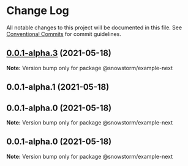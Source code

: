 # Change Log

All notable changes to this project will be documented in this file.
See [Conventional Commits](https://conventionalcommits.org) for commit guidelines.

## [0.0.1-alpha.3](https://github.com/explodingcamera/streamer.page/compare/@snowstorm/example-next@0.0.1-alpha.1...@snowstorm/example-next@0.0.1-alpha.3) (2021-05-18)

**Note:** Version bump only for package @snowstorm/example-next





## 0.0.1-alpha.1 (2021-05-18)



## 0.0.1-alpha.0 (2021-05-18)

**Note:** Version bump only for package @snowstorm/example-next





## 0.0.1-alpha.0 (2021-05-18)

**Note:** Version bump only for package @snowstorm/example-next
